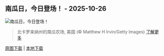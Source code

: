## 南瓜日，今日登场！ - 2025-10-26
![南瓜日，今日登场！](https://cn.bing.com/th?id=OHR.PumpkinFarm_ZH-CN1232784365_UHD.jpg&rf=LaDigue_UHD.jpg&pid=hp&w=3840&h=2160&rs=1&c=4)

> 北卡罗来纳州的南瓜农场, 美国 (© Matthew H Irvin/Getty Images)
> [了解更多](https://www.bing.com/search?q=%E5%8D%97%E7%93%9C&form=hpcapt&mkt=zh-cn)

[原图下载](https://cn.bing.com/th?id=OHR.PumpkinFarm_ZH-CN1232784365_UHD.jpg&rf=LaDigue_UHD.jpg&pid=hp&w=3840&h=2160&rs=1&c=4) | [本地下载](images/2025/10/2025-10-26.jpg)

